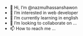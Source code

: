- 👋 Hi, I’m @nazmulhassanshawon
- 👀 I’m interested in web developer
- 🌱 I’m currently learning in english
- 💞️ I’m looking to collaborate on ...
- 📫 How to reach me ...

<!---
nazmulhassanshawon/nazmulhassanshawon is a ✨ special ✨ repository because its `README.md` (this file) appears on your GitHub profile.
You can click the Preview link to take a look at your changes.
--->
